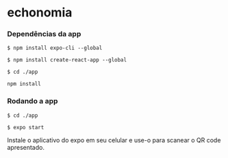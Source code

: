 # echonomia

### Dependências da app

`$ npm install expo-cli --global`

`$ npm install create-react-app --global`

`$ cd ./app`

`npm install`

### Rodando a app 

`$ cd ./app`

`$ expo start`

Instale o aplicativo do expo em seu celular e use-o para scanear o QR code apresentado.
